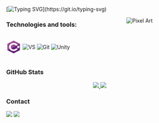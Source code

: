 [![Typing SVG](https://readme-typing-svg.herokuapp.com?font=Fira+Code&pause=1000&color=CA1C1C&width=435&lines=Welcooome!)](https://git.io/typing-svg)

<img src="https://media1.tenor.com/m/RE2paf1i2tcAAAAd/milk-outside-milk-bag.gif" alt="Pixel Art" align="right" width="180">

### Technologies and tools:

<div style="display: inline_block"><br>     
  <img align="center" alt="Csharp" height="35" width="40" src="https://raw.githubusercontent.com/devicons/devicon/master/icons/csharp/csharp-original.svg">
  <img align="center" alt="VS" height="35" width="40" src="https://cdn.jsdelivr.net/gh/devicons/devicon/icons/vscode/vscode-original.svg">
  <img align="center" alt="Git" height="35" width="40" src="https://cdn.jsdelivr.net/gh/devicons/devicon/icons/git/git-original.svg"> 
  <img align="center" alt="Unity" height="35" width="35" src="https://cdn.jsdelivr.net/gh/devicons/devicon@latest/icons/unity/unity-original.svg"> 
</div><br>          
          
### GitHub Stats

<div align="center">
  <a href="https://github.com/Toksin">
    <img height="195px" src="https://github-readme-stats.vercel.app/api?username=toksin&show_icons=true&theme=one_dark_pro&include_all_commits=true&count_private=true"/>
    <img height="195px" src="https://github-readme-stats.vercel.app/api/top-langs/?username=toksin&layout=compact&langs_count=7&theme=one_dark_pro"/>
  </a>
</div>

    
### Contact

<div> 
  <a href="https://www.linkedin.com/" target="_blank"><img src="https://img.shields.io/badge/-LinkedIn-%230077B5?style=for-the-badge&logo=linkedin&logoColor=white" target="_blank"></a> 
  <a href="mailto:vlad1.shumon1@gmail.com"><img src="https://img.shields.io/badge/-Gmail-%23333?style=for-the-badge&logo=gmail&logoColor=white" target="_blank"></a>
</div>
